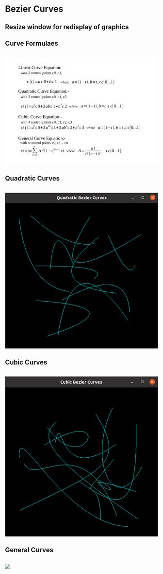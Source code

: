 # Bezier Curves

## Resize window for redisplay of graphics

## Curve Formulaes
<br/>
<img src="https://raw.githubusercontent.com/pritamzope/basic_graphics/master/Curves/images/curve_formulaes.png"/>

## Quadratic Curves
<br/>
<img src="https://raw.githubusercontent.com/pritamzope/basic_graphics/master/Curves/images/quadratic_bezier_curves.png"/>

## Cubic Curves
<br/>
<img src="https://raw.githubusercontent.com/pritamzope/basic_graphics/master/Curves/images/cubic_bezier_curves.png"/>

## General Curves
<br/>
<img src="https://raw.githubusercontent.com/pritamzope/basic_graphics/master/Curves/images/general_bezier_curves.png"/>
